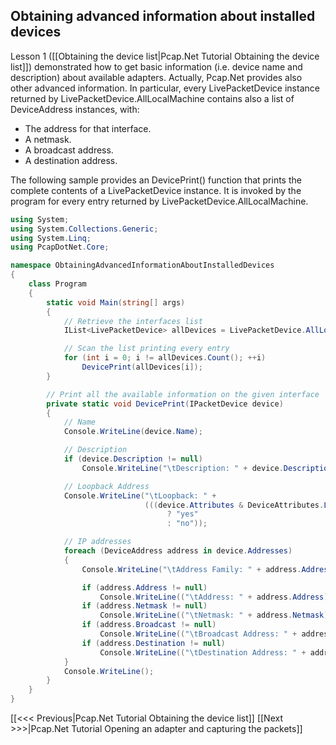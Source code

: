 ## Obtaining advanced information about installed devices

Lesson 1 ([[Obtaining the device list|Pcap.Net Tutorial Obtaining the device list]]) demonstrated how to get basic information (i.e. device name and description) about available adapters. Actually, Pcap.Net provides also other advanced information. In particular, every LivePacketDevice instance returned by LivePacketDevice.AllLocalMachine contains also a list of DeviceAddress instances, with:
* The address for that interface.
* A netmask.
* A broadcast address.
* A destination address.

The following sample provides an DevicePrint() function that prints the complete contents of a LivePacketDevice instance. It is invoked by the program for every entry returned by LivePacketDevice.AllLocalMachine.

```C#
using System;
using System.Collections.Generic;
using System.Linq;
using PcapDotNet.Core;

namespace ObtainingAdvancedInformationAboutInstalledDevices
{
    class Program
    {
        static void Main(string[] args)
        {
            // Retrieve the interfaces list
            IList<LivePacketDevice> allDevices = LivePacketDevice.AllLocalMachine;

            // Scan the list printing every entry
            for (int i = 0; i != allDevices.Count(); ++i)
                DevicePrint(allDevices[i]);
        }

        // Print all the available information on the given interface
        private static void DevicePrint(IPacketDevice device)
        {
            // Name
            Console.WriteLine(device.Name);

            // Description
            if (device.Description != null)
                Console.WriteLine("\tDescription: " + device.Description);

            // Loopback Address
            Console.WriteLine("\tLoopback: " +
                              (((device.Attributes & DeviceAttributes.Loopback) == DeviceAttributes.Loopback)
                                   ? "yes"
                                   : "no"));

            // IP addresses
            foreach (DeviceAddress address in device.Addresses)
            {
                Console.WriteLine("\tAddress Family: " + address.Address.Family);

                if (address.Address != null)
                    Console.WriteLine(("\tAddress: " + address.Address));
                if (address.Netmask != null)
                    Console.WriteLine(("\tNetmask: " + address.Netmask));
                if (address.Broadcast != null)
                    Console.WriteLine(("\tBroadcast Address: " + address.Broadcast));
                if (address.Destination != null)
                    Console.WriteLine(("\tDestination Address: " + address.Destination));
            }
            Console.WriteLine();
        }
    }
}
```

[[&lt;&lt;&lt; Previous|Pcap.Net Tutorial Obtaining the device list]] [[Next >>>|Pcap.Net Tutorial Opening an adapter and capturing the packets]]